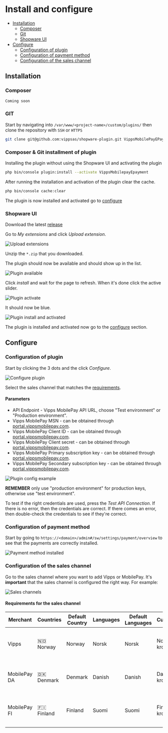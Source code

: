 <!-- START_METADATA
---
title: Install and configure Shopware
sidebar_label: Install and configure
sidebar_position: 10
description: How to install and configure the Shopware Payments plugin
pagination_next: null
pagination_prev: null
---
END_METADATA -->

# Install and configure

<!-- START_COMMENT -->
- [Installation](#installation)
  - [Composer](#composer)
  - [Git](#git)
  - [Shopware UI](#shopware-ui)
- [Configure](#configure)
  - [Configuration of plugin](#configuration-of-plugin)
  - [Configuration of payment method](#configuration-of-payment-method)
  - [Configuration of the sales channel](#configuration-of-the-sales-channel)
<!-- END_COMMENT -->

## Installation

### Composer

```bash
Coming soon
```

### GIT

Start by navigating into `/var/www/<project-name>/custom/plugins/` then clone the repository with `SSH` or `HTTPS`

```bash
git clone git@github.com:vippsas/shopware-plugin.git VippsMobilePayEPayment
```

### Composer & Git installment of plugin

Installing the plugin without using the Shopware UI and activating the plugin

```bash
php bin/console plugin:install --activate VippsMobilepayEpayment
```

After running the installation and activation of the plugin clear the cache.

```bash
php bin/console cache:clear
```

The plugin is now installed and activated go to [configure](#configure)

### Shopware UI

Download the latest [release](https://github.com/vippsas/shopware-plugin/releases/latest)

Go to *My extensions* and click *Upload extension*.

![Upload extensions](./images/installation/upload_extension.png)

Unzip the `*.zip` that you downloaded.

The plugin should now be available and should show up in the list.

![Plugin available](./images/installation/plugin_available.png)

Click *install* and wait for the page to refresh. When it's done click the active slider.

![Plugin activate](./images/installation/plugin_activate.png)

It should now be blue.

![Plugin install and activated](./images/installation/plugin_installed_and_activated.png)

The plugin is installed and activated now go to the [configure](#configure) section.

## Configure

### Configuration of plugin

Start by clicking the 3 dots and the click *Configure*.

![Configure plugin](./images/installation/plugin_configure.png)

Select the sales channel that matches the [requirements](#requirements-for-the-sales-channel).

#### Parameters

- API Endpoint - Vipps MobilePay API URL, choose "Test environment" or "Production environment".
- Vipps MobilePay MSN - can be obtained through [portal.vippsmobilepay.com](https://portal.vippsmobilepay.com/).
- Vipps MobilePay Client ID - can be obtained through [portal.vippsmobilepay.com](https://portal.vippsmobilepay.com/).
- Vipps MobilePay Client secret - can be obtained through [portal.vippsmobilepay.com](https://portal.vippsmobilepay.com/).
- Vipps MobilePay Primary subscription key - can be obtained through [portal.vippsmobilepay.com](https://portal.vippsmobilepay.com/).
- Vipps MobilePay Secondary subscription key - can be obtained through [portal.vippsmobilepay.com](https://portal.vippsmobilepay.com/).

![Plugin config example](./images/installation/plugin_temp_config.png)

**REMEMBER** only use "production environment" for production keys, otherwise use "test environment".

To test if the right credentials are used, press the *Test API Connection*.
If there is no error, then the credentials are correct.
If there comes an error, then double-check the credentials to see if they're correct.

### Configuration of payment method

Start by going to `https://<domain>/admin#/sw/settings/payment/overview` to see that the payments are correctly installed.

![Payment method installed](./images/installation/plugin_payment_method_installed.png)

### Configuration of the sales channel

Go to the sales channel where you want to add Vipps or MobilePay.
It's **important** that the sales channel is configured the right way. For example:

![Sales channels](./images/installation/exampel_of_saleschannel.png)

#### Requirements for the sales channel

| Merchant     | Countries    | Default Country | Languages | Default Languages | Currencies       | Default Currencies | Payment Methods                       |  Test environment  |  Production environment  |
|--------------|--------------|-----------------|-----------|-------------------|------------------|--------------------|---------------------------------------|:------------------:|:------------------------:|
| Vipps        | 🇳🇴 Norway    | Norway          | Norsk     | Norsk             | Norwegian krone  | Norwegian krone    | Vipps \| Vipps MobilePay \| ePayment  |         ✅          |            ✅             |
| MobilePay DA | 🇩🇰 Denmark   | Denmark         | Danish    | Danish            | Danish krone     | Danish krone       | MobilePay \| Vipps MobilePay \| ePayment |         ❌          |            ✅             |
| MobilePay FI | 🇫🇮 Finland   | Finland         | Suomi     | Suomi             | Finnish krone    | Finnish krone      | MobilePay \| Vipps MobilePay \| ePayment |         ❌          |            ✅             |
